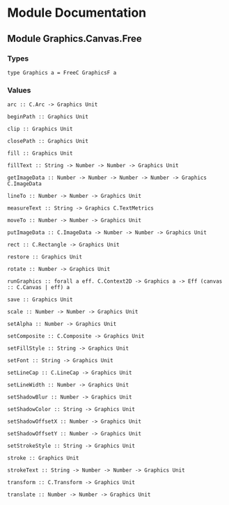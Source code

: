 # Module Documentation

## Module Graphics.Canvas.Free

### Types

    type Graphics a = FreeC GraphicsF a


### Values

    arc :: C.Arc -> Graphics Unit

    beginPath :: Graphics Unit

    clip :: Graphics Unit

    closePath :: Graphics Unit

    fill :: Graphics Unit

    fillText :: String -> Number -> Number -> Graphics Unit

    getImageData :: Number -> Number -> Number -> Number -> Graphics C.ImageData

    lineTo :: Number -> Number -> Graphics Unit

    measureText :: String -> Graphics C.TextMetrics

    moveTo :: Number -> Number -> Graphics Unit

    putImageData :: C.ImageData -> Number -> Number -> Graphics Unit

    rect :: C.Rectangle -> Graphics Unit

    restore :: Graphics Unit

    rotate :: Number -> Graphics Unit

    runGraphics :: forall a eff. C.Context2D -> Graphics a -> Eff (canvas :: C.Canvas | eff) a

    save :: Graphics Unit

    scale :: Number -> Number -> Graphics Unit

    setAlpha :: Number -> Graphics Unit

    setComposite :: C.Composite -> Graphics Unit

    setFillStyle :: String -> Graphics Unit

    setFont :: String -> Graphics Unit

    setLineCap :: C.LineCap -> Graphics Unit

    setLineWidth :: Number -> Graphics Unit

    setShadowBlur :: Number -> Graphics Unit

    setShadowColor :: String -> Graphics Unit

    setShadowOffsetX :: Number -> Graphics Unit

    setShadowOffsetY :: Number -> Graphics Unit

    setStrokeStyle :: String -> Graphics Unit

    stroke :: Graphics Unit

    strokeText :: String -> Number -> Number -> Graphics Unit

    transform :: C.Transform -> Graphics Unit

    translate :: Number -> Number -> Graphics Unit



